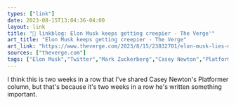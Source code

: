 ```yaml
---
types: ["link"]
date: 2023-08-15T13:04:36-04:00
layout: link
title: "🔗 linkblog: Elon Musk keeps getting creepier - The Verge'"
art_title: "Elon Musk keeps getting creepier - The Verge"
art_link: "https://www.theverge.com/2023/8/15/23832701/elon-musk-lies-mark-zuckerberg-fight-creepy"
sources: ["theverge.com"]
tags: ["Elon Musk","Twitter","Mark Zuckerberg","Casey Newton","Platformer"]
---
```

I think this is two weeks in a row that I've shared Casey Newton's Platformer column, but that's because it's two weeks in a row he's written something important.  
 
